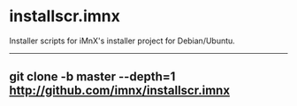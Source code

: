 # installscr.imnx
Installer scripts for iMnX's installer project for Debian/Ubuntu.

---
git clone -b master --depth=1 http://github.com/imnx/installscr.imnx <outputdir>
---

